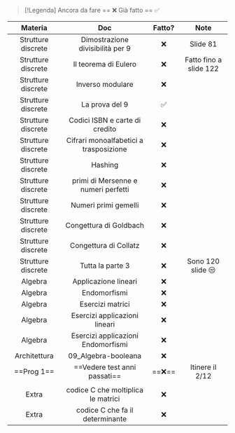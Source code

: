 
> [!Legenda]
> Ancora da fare == ❌ 
> Già fatto == ✅
> 

|      Materia       |                  Doc                   | Fatto? |          Note          |
| :----------------: | :------------------------------------: | :----: | :--------------------: |
| Strutture discrete |    Dimostrazione divisibilità per 9    |   ❌    |        Slide 81        |
| Strutture discrete |          Il teorema di Eulero          |   ❌    | Fatto fino a slide 122 |
| Strutture discrete |            Inverso modulare            |   ❌    |                        |
| Strutture discrete |             La prova del 9             |   ✅    |                        |
| Strutture discrete |     Codici ISBN e carte di credito     |   ❌    |                        |
| Strutture discrete | Cifrari monoalfabetici a trasposizione |   ❌    |                        |
| Strutture discrete |                Hashing                 |   ❌    |                        |
| Strutture discrete |  primi di Mersenne e numeri perfetti   |   ❌    |                        |
| Strutture discrete |          Numeri primi gemelli          |   ❌    |                        |
| Strutture discrete |         Congettura di Goldbach         |   ❌    |                        |
| Strutture discrete |         Congettura di Collatz          |   ❌    |                        |
| Strutture discrete |            Tutta la parte 3            |   ❌    |   Sono 120 slide 😒    |
|      Algebra       |          Applicazione lineari          |   ❌    |                        |
|      Algebra       |              Endomorfismi              |   ❌    |                        |
|      Algebra       |            Esercizi matrici            |   ❌    |                        |
|      Algebra       |     Esercizi applicazioni lineari      |   ❌    |                        |
|      Algebra       |   Esercizi applicazioni Endomorfismi   |   ❌    |                        |
|    Architettura    |          09_Algebra-booleana           |   ❌    |                        |
|     ==Prog 1==     |      ==Vedere test anni passati==      | ==❌==  |    Itinere il 2/12     |
|                    |                                        |        |                        |
|       Extra        |   codice C che moltiplica le matrici   |   ❌    |                        |
|       Extra        |    codice C che fa il determinante     |   ❌    |                        |
